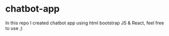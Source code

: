 # chatbot-app
In this repo I created chatbot app using html bootstrap JS &amp; React, feel free to use ;)
